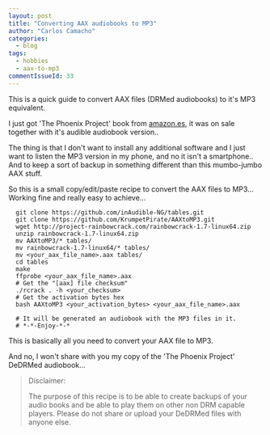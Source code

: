 ```yaml
---
layout: post
title: "Converting AAX audiobooks to MP3"
author: "Carlos Camacho"
categories:
  - blog
tags:
  - hobbies
  - aax-to-mp3
commentIssueId: 33
---
```


This is a quick guide to convert AAX files (DRMed audiobooks) to it's MP3 equivalent.

I just got 'The Phoenix Project' book from [amazon.es](https://www.amazon.es/Phoenix-Project-DevOps-Helping-Business/dp/0988262509),
it was on sale together with it's audible audiobook version..

The thing is that I don't want to install any additional
software and I just want to listen the MP3 version in my phone,
and no it isn't a smartphone.. And to keep a sort of backup
in something different than this mumbo-jumbo AAX stuff.

So this is a small copy/edit/paste recipe to convert the AAX files
to MP3... Working fine and really easy to achieve...

```
  git clone https://github.com/inAudible-NG/tables.git
  git clone https://github.com/KrumpetPirate/AAXtoMP3.git
  wget http://project-rainbowcrack.com/rainbowcrack-1.7-linux64.zip
  unzip rainbowcrack-1.7-linux64.zip
  mv AAXtoMP3/* tables/
  mv rainbowcrack-1.7-linux64/* tables/
  mv <your_aax_file_name>.aax tables/
  cd tables
  make
  ffprobe <your_aax_file_name>.aax
  # Get the "[aax] file checksum"
  ./rcrack . -h <your_checksum>
  # Get the activation bytes hex
  bash AAXtoMP3 <your_activation_bytes> <your_aax_file_name>.aax

  # It will be generated an audiobook with the MP3 files in it.
  # *-*-Enjoy-*-*

```

This is basically all you need to convert your AAX file to MP3.

And no, I won't share with you my copy of the
'The Phoenix Project' DeDRMed audiobook...

> Disclaimer:
>
> The purpose of this recipe is to be able
> to create backups of your audio books and be able to
> play them on other non DRM capable players. Please do
> not share or upload your DeDRMed files with anyone else.
